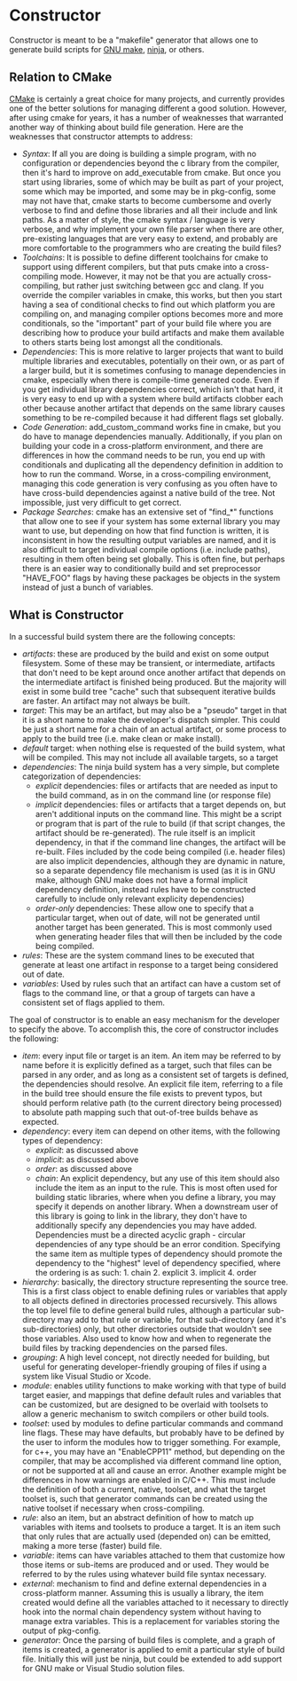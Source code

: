 Constructor
===========

Constructor is meant to be a "makefile" generator that allows one to
generate build scripts for [GNU
make](http://www.gnu.org/software/make/),
[ninja](http://martine.github.com/ninja/), or others.

Relation to CMake
-----------------

[CMake](http://www.cmake.org) is certainly a great choice for
many projects, and currently provides one of the better solutions for
managing different a good solution. However, after using cmake
for years, it has a number of weaknesses that warranted another way of
thinking about build file generation. Here are the weaknesses that
constructor attempts to address:

- *Syntax*: If all you are doing is building a simple program, with no
  configuration or dependencies beyond the c library from the
  compiler, then it's hard to improve on add_executable from
  cmake. But once you start using libraries, some of which may be
  built as part of your project, some which may be imported, and some
  may be in pkg-config, some may not have that, cmake starts to become
  cumbersome and overly verbose to find and define those libraries and
  all their include and link paths. As a matter of style, the cmake
  syntax / language is very verbose, and why implement your own file
  parser when there are other, pre-existing languages that are very
  easy to extend, and probably are more comfortable to the programmers
  who are creating the build files?
- *Toolchains*: It is possible to define different toolchains for cmake
  to support using different compilers, but that puts cmake into a
  cross-compiling mode. However, it may not be that you are actually
  cross-compiling, but rather just switching between gcc and clang. If
  you override the compiler variables in cmake, this works, but then
  you start having a sea of conditional checks to find out which
  platform you are compiling on, and managing compiler options becomes
  more and more conditionals, so the "important" part of your build
  file where you are describing how to produce your build artifacts
  and make them available to others starts being lost amongst all the
  conditionals.
- *Dependencies*: This is more relative to larger projects that want to
  build multiple libraries and executables, potentially on their own,
  or as part of a larger build, but it is sometimes confusing to
  manage dependencies in cmake, especially when there is compile-time
  generated code. Even if you get individual library dependencies
  correct, which isn't that hard, it is very easy to end up with a
  system where build artifacts clobber each other because another
  artifact that depends on the same library causes something to be
  re-compiled because it had different flags set globally.
- *Code Generation*: add_custom_command works fine in cmake, but you do
  have to manage dependencies manually. Additionally, if you plan on
  building your code in a cross-platform environment, and there are
  differences in how the command needs to be run, you end up with
  conditionals and duplicating all the dependency definition in
  addition to how to run the command. Worse, in a cross-compiling
  environment, managing this code generation is very confusing as you
  often have to have cross-build dependencies against a native build
  of the tree. Not impossible, just very difficult to get correct.
- *Package Searches*: cmake has an extensive set of "find_*" functions
  that allow one to see if your system has some external library you
  may want to use, but depending on how that find function is written,
  it is inconsistent in how the resulting output variables are named,
  and it is also difficult to target individual compile options
  (i.e. include paths), resulting in them often being set
  globally. This is often fine, but perhaps there is an easier way to
  conditionally build and set preprocessor "HAVE_FOO" flags by having
  these packages be objects in the system instead of just a bunch of
  variables.

What is Constructor
-------------------

In a successful build system there are the following concepts:

- *artifacts*: these are produced by the build and exist on some output
  filesystem. Some of these may be transient, or intermediate,
  artifacts that don't need to be kept around once another artifact
  that depends on the intermediate artifact is finished being
  produced. But the majority will exist in some build tree "cache"
  such that subsequent iterative builds are faster. An artifact may
  not always be built.
- *target*: This may be an artifact, but may also be a "pseudo" target
  in that it is a short name to make the developer's dispatch
  simpler. This could be just a short name for a chain of an actual
  artifact, or some process to apply to the build tree (i.e. make
  clean or make install).
- *default* target: when nothing else is requested of the build
  system, what will be compiled. This may not include all available
  targets, so a target
- *dependencies*: The ninja build system has a very simple, but complete
  categorization of dependencies:
   - *explicit* dependencies: files or artifacts that are needed as
     input to the build command, as in on the command line (or
     response file)
   - *implicit* dependencies: files or artifacts that a target depends
     on, but aren't additional inputs on the command line. This might
     be a script or program that is part of the rule to build (if that
     script changes, the artifact should be re-generated). The rule
     itself is an implicit dependency, in that if the command line
     changes, the artifact will be re-built. Files included by the
     code being compiled (i.e. header files) are also implicit
     dependencies, although they are dynamic in nature, so a separate
     dependency file mechanism is used (as it is in GNU make, although
     GNU make does not have a formal implicit dependency definition,
     instead rules have to be constructed carefully to include only
     relevant explicity dependencies)
   - *order-only* dependencies: These allow one to specify that a
     particular target, when out of date, will not be generated until
     another target has been generated. This is most commonly used when
     generating header files that will then be included by the code
     being compiled.
- *rules*: These are the system command lines to be executed that
  generate at least one artifact in response to a target being
  considered out of date.
- *variables*: Used by rules such that an artifact can have a custom
  set of flags to the command line, or that a group of targets can
  have a consistent set of flags applied to them.

The goal of constructor is to enable an easy mechanism for the
developer to specify the above. To accomplish this, the core of
constructor includes the following:

- *item*: every input file or target is an item. An item may be
  referred to by name before it is explicitly defined as a target,
  such that files can be parsed in any order, and as long as a
  consistent set of targets is defined, the dependencies should
  resolve. An explicit file item, referring to a file in the build
  tree should ensure the file exists to prevent typos, but should
  perform relative path (to the current directory being processed) to
  absolute path mapping such that out-of-tree builds behave as
  expected.
- *dependency*: every item can depend on other items, with the
  following types of dependency:
   - *explicit*: as discussed above
   - *implicit*: as discussed above
   - *order*: as discussed above
   - *chain*: An explicit dependency, but any use of this item should
     also include the item as an input to the rule. This is most often
     used for building static libraries, where when you define a
     library, you may specify it depends on another library. When a
     downstream user of this library is going to link in the library,
     they don't have to additionally specify any dependencies you may
     have added.
  Dependencies must be a directed acyclic graph - circular
  dependencies of any type should be an error condition. Specifying
  the same item as multiple types of dependency should promote the
  dependency to the "highest" level of dependency specified, where the
  ordering is as such: 1. chain 2. explicit 3. implicit 4. order
- *hierarchy*: basically, the directory structure representing the
  source tree. This is a first class object to enable defining rules
  or variables that apply to all objects defined in directories
  processed recursively. This allows the top level file to define
  general build rules, although a particular sub-directory may add to
  that rule or variable, for that sub-directory (and it's
  sub-directories) only, but other directories outside that wouldn't
  see those variables. Also used to know how and when to regenerate
  the build files by tracking dependencies on the parsed files.
- *grouping*: A high level concept, not directly needed for building,
  but useful for generating developer-friendly grouping of files if
  using a system like Visual Studio or Xcode.
- *module*: enables utility functions to make working with that type
  of build target easier, and mappings that define default
  rules and variables that can be customized, but are designed to be
  overlaid with toolsets to allow a generic mechanism to switch
  compilers or other build tools.
- *toolset*: used by modules to define particular commands and command
  line flags. These may have defaults, but probably have to be defined
  by the user to inform the modules how to trigger something. For
  example, for c++, you may have an "EnableCPP11" method, but
  depending on the compiler, that may be accomplished via different
  command line option, or not be supported at all and cause an
  error. Another example might be differences in how warnings are
  enabled in C/C++.
  This must include the definition of both a current, native, toolset,
  and what the target toolset is, such that generator commands can be
  created using the native toolset if necessary when cross-compiling.
- *rule*: also an item, but an abstract definition of how to match up
  variables with items and toolsets to produce a target. It is an item
  such that only rules that are actually used (depended on) can be
  emitted, making a more terse (faster) build file.
- *variable*: items can have variables attached to them that customize
  how those items or sub-items are produced and or used. They would be
  referred to by the rules using whatever build file syntax necessary.
- *external*: mechanism to find and define external dependencies in a
  cross-platform manner. Assuming this is usually a library, the item
  created would define all the variables attached to it necessary to
  directly hook into the normal chain dependency system without having
  to manage extra variables. This is a replacement for variables
  storing the output of pkg-config.
- *generator*: Once the parsing of build files is complete, and a
  graph of items is created, a generator is applied to emit a
  particular style of build file. Initially this will just be ninja,
  but could be extended to add support for GNU make or Visual Studio
  solution files.
